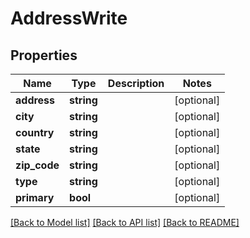# AddressWrite

## Properties
Name | Type | Description | Notes
------------ | ------------- | ------------- | -------------
**address** | **string** |  | [optional] 
**city** | **string** |  | [optional] 
**country** | **string** |  | [optional] 
**state** | **string** |  | [optional] 
**zip_code** | **string** |  | [optional] 
**type** | **string** |  | [optional] 
**primary** | **bool** |  | [optional] 

[[Back to Model list]](../README.md#documentation-for-models) [[Back to API list]](../README.md#documentation-for-api-endpoints) [[Back to README]](../README.md)


